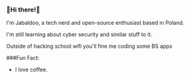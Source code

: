 
### 🌲Hi there!🌲



I'm Jabaldoo, a tech nerd and open-source enthusiast based in Poland.

I'm still learning about cyber security and similar stuff to it.

Outside of hacking school wifi you'll fine me coding some BS apps 

###Fun Fact:

* I love coffee.
